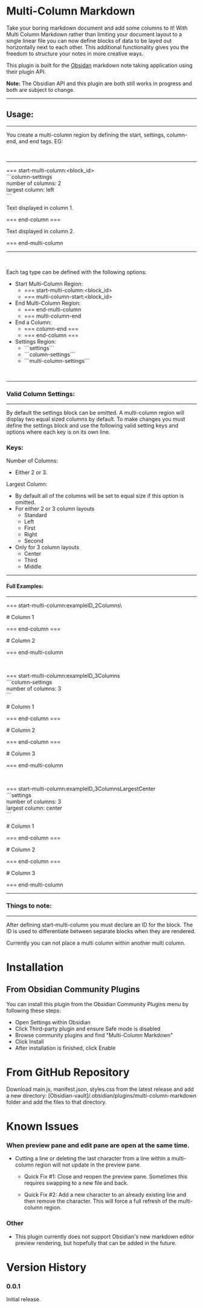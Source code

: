 # Multi-Column Markdown

Take your boring markdown document and add some columns to it! With Multi Column 
Markdown rather than limiting your document layout to a single linear file you can 
now define blocks of data to be layed out horizontally next to each other. This
additional functionality gives you the freedom to structure your notes in more
creative ways. 

This plugin is built for the [Obsidan](https://obsidian.md/) markdown note taking application using their plugin API.

**Note:** The Obsidian API and this plugin are both still works in progress and both are subject to change. 

---

## Usage:

---

You create a multi-column region by defining the start, settings, column-end, and end tags. EG:

<br>

---
=== start-multi-column:\<block_id>\
\```column-settings\
number of columns: 2\
largest column: left\
\```

Text displayed in column 1.

=== end-column ===

Text displayed in column 2.

=== end-multi-column

---

<br>

Each tag type can be defined with the following options:

- Start Multi-Column Region:
    - === start-multi-column:\<block_id>
    - === multi-column-start:\<block_id>
- End Multi-Column Region:
    - === end-multi-column
    - === multi-column-end
- End a Column:
    - === column-end ===
    - === end-column ===
- Settings Region:
    - \```settings```
    - \```column-settings```
    - \```multi-column-settings```

<br>

---
### Valid Column Settings:
---

By default the settings block can be omitted. A multi-column region will display two equal sized columns by default. To make changes you must define the settings block and use the following valid setting keys and options where each key is on its own line.

### Keys:

Number of Columns: 
- Either 2 or 3.

Largest Column: 
- By default all of the columns will be set to equal size
if this option is omitted.
- For either 2 or 3 column layouts
    - Standard
    - Left
    - First
    - Right
    - Second
- Only for 3 column layouts
    - Center
    - Third
    - Middle

---
#### Full Examples:
---

=== start-multi-column:exampleID_2Columns\

\# Column 1

=== end-column ===

\# Column 2

=== end-multi-column

<br>

=== start-multi-column:exampleID_3Columns\
\```column-settings\
number of columns: 3\
\```

\# Column 1

=== end-column ===

\# Column 2

=== end-column ===

\# Column 3

=== end-multi-column

<br>

=== start-multi-column:exampleID_3ColumnsLargestCenter\
\```settings\
number of columns: 3\
largest column: center\
\```

\# Column 1

=== end-column ===

\# Column 2

=== end-column ===

\# Column 3

=== end-multi-column

---

### **Things to note:**

---

After defining start-multi-column you must declare an ID for 
the block. The ID is used to differentiate between separate blocks when they are
rendered.

Currently you can not place a multi column within another multi column.

# Installation

## From Obsidian Community Plugins

You can install this plugin from the Obsidian Community Plugins menu by following these steps:

- Open Settings within Obsidian
- Click Third-party plugin and ensure Safe mode is disabled
- Browse community plugins and find "Multi-Column Markdown"
- Click Install
- After installation is finished, click Enable

# From GitHub Repository

Download main.js, manifest.json, styles.css from the latest release and add a new directory: [Obsidian-vault]/.obsidian/plugins/multi-column-markdown folder and add the files to that directory.

# Known Issues

### When preview pane and edit pane are open at the same time.

- Cutting a line or deleting the last character from a line within a multi-column region will not update in the preview pane.
    - Quick Fix #1: Close and reopen the preview pane. Sometimes this requires swapping to a new file and back.

    - Quick Fix #2: Add a new character to an already existing line and then remove the character. This will force a full refresh of the multi-column region.

### Other
- This plugin currently does not support Obsidian's new markdown editor preview rendering, but hopefully that can be added in the future.
# Version History

### **0.0.1**
Initial release.
